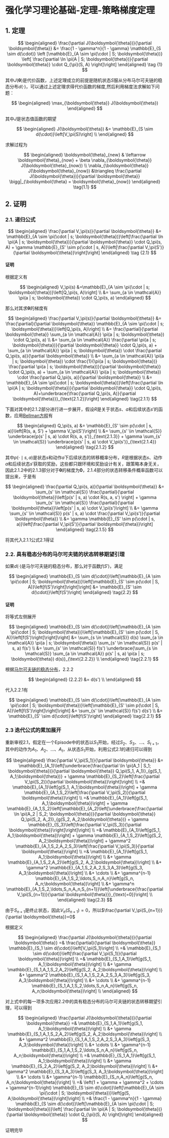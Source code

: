 # 强化学习理论基础-定理-策略梯度定理

## 1. 定理

$$
\begin{aligned}
  \frac{\partial J(\boldsymbol{\theta})}{\partial \boldsymbol{\theta}} &= \frac{1 - \gamma^n}{1 - \gamma} \mathbb{E}_{S \sim d(\cdot)} \left [\mathbb{E}_{A \sim \pi(\cdot | S; \boldsymbol{\theta})} \left[ \frac{\partial \ln \pi(A | S; \boldsymbol{\theta})}{\partial \boldsymbol{\theta}} \cdot Q_{\pi}(S, A) \right]\right]
\end{aligned} \tag {1}
$$

其中$J(\boldsymbol{\theta})$是代价函数，上述定理成立的前提是随机状态$S$服从分布马尔可夫链的稳态分布$d(\cdot)$，可以通过上述定理求得代价函数的梯度,然后利用梯度法求解如下问题：

$$
\begin{aligned}
\max_{\boldsymbol{\theta}} J(\boldsymbol{\theta})
\end{aligned}
$$

其中$J$是状态值函数的期望

$$
\begin{aligned}
J(\boldsymbol{\theta}) &= \mathbb{E}_{S \sim d(\cdot)}\left[V_\pi(S)\right] \\
\end{aligned}
$$

求解过程为

$$
\begin{aligned}
\boldsymbol{\theta}_{new} & \leftarrow \boldsymbol{\theta}_{now} + \beta \nabla_{\boldsymbol{\theta}} J(\boldsymbol{\theta}_{now}) \\
\nabla_{\boldsymbol{\theta}} J(\boldsymbol{\theta}_{now}) &\triangleq \frac{\partial J(\boldsymbol{\theta})}{\partial \boldsymbol{\theta}} \bigg|_{\boldsymbol{\theta} = \boldsymbol{\theta}_{now}}
\end{aligned} \tag{1.1}
$$

## 2. 证明

### 2.1. 递归公式

$$
\begin{aligned}
\frac{\partial V_\pi(s)}{\partial \boldsymbol{\theta}} &= \mathbb{E}_{A \sim \pi(\cdot | s; \boldsymbol{\theta})}\left[\frac{\partial \ln \pi(A | s; \boldsymbol{\theta})}{\partial \boldsymbol{\theta}} \cdot Q_\pi(s, A) + \gamma \mathbb{E}_{S' \sim p(\cdot | s, A)}\left[\frac{\partial V_\pi(S')}{\partial \boldsymbol{\theta}}\right]\right]
\end{aligned} \tag {2.1}
$$

#### 证明

根据定义有

$$
\begin{aligned}
V_\pi(s) &=\mathbb{E}_{A \sim \pi(\cdot | s; \boldsymbol{\theta})}\left[Q_\pi(s, A)\right] \\
&= \sum_{a \in \mathcal{A}} \pi(a | s; \boldsymbol{\theta}) \cdot Q_\pi(s, a)
\end{aligned}
$$

那么对其求$\boldsymbol{\theta}$的梯度有

$$
\begin{aligned}
\frac{\partial V_\pi(s)}{\partial \boldsymbol{\theta}} &= \frac{\partial}{\partial \boldsymbol{\theta}} \mathbb{E}_{A \sim \pi(\cdot | s; \boldsymbol{\theta})}\left[Q_\pi(s, A)\right] \\
&= \frac{\partial}{\partial \boldsymbol{\theta}} \sum_{a \in \mathcal{A}} \pi(a | s; \boldsymbol{\theta}) \cdot Q_\pi(s, a) \\
&= \sum_{a \in \mathcal{A}} \frac{\partial \pi(a | s; \boldsymbol{\theta})}{\partial \boldsymbol{\theta}} \cdot Q_\pi(s, a) + 
   \sum_{a \in \mathcal{A}} \pi(a | s; \boldsymbol{\theta}) \cdot \frac{\partial Q_\pi(s, a)}{\partial \boldsymbol{\theta}} \\
&= \sum_{a \in \mathcal{A}} \pi(a | s; \boldsymbol{\theta}) \cdot \frac{1}{\pi(a | s; \boldsymbol{\theta})} \frac{\partial \pi(a | s; \boldsymbol{\theta})}{\partial \boldsymbol{\theta}} \cdot Q_\pi(s, a) + 
   \sum_{a \in \mathcal{A}} \pi(a | s; \boldsymbol{\theta}) \cdot \frac{\partial Q_\pi(s, a)}{\partial \boldsymbol{\theta}} \\
&= \mathbb{E}_{A \sim \pi(\cdot | s; \boldsymbol{\theta})}\left[\frac{\partial \ln \pi(A | s; \boldsymbol{\theta})}{\partial \boldsymbol{\theta}} \cdot Q_\pi(s, A)+\underbrace{\frac{\partial Q_\pi(s, A)}{\partial \boldsymbol{\theta}}}_{\text{2.1.2}}\right]
\end{aligned} \tag{2.1.1}
$$

下面对其中的2.1.2部分进行进一步展开，假设$R$是关于状态$s$、$a$和后续状态$s'$的函数，应用[Bellman方程](https://xinyukhan.github.io/2025/08/12/强化学习理论基础(2)定理(1)Bellman方程.html)有

$$
\begin{aligned}
Q_\pi(s, a) &= \mathbb{E}_{S' \sim p(\cdot | s, a)}\left[R(s, a, S') + \gamma V_\pi(S')\right] \\
&= \sum_{s' \in \mathcal{S}} \underbrace{p(s' | s, a) \cdot R(s, a, s')}_{\text{2.1.3}} + \gamma \sum_{s' \in \mathcal{S}} \underbrace{p(s' | s, a) \cdot V_\pi(s')}_{\text{2.1.4}}
\end{aligned} \tag{2.1.2}
$$

其中$p(\cdot \mid s, a)$是状态$s$和动作$a$下后续状态的转移概率分布，$R$是根据状态$s$、动作$a$和后续状态$s'$获取的奖励，这些都只跟环境和奖励设计有关，跟策略本身无关，因此2.1.2中的2.1.3部分对于$\boldsymbol{\theta}$的梯度为$\boldsymbol{0}$，2.1.4部分的状态转移条件概率函数可以提出来，于是有

$$
\begin{aligned}
\frac{\partial Q_\pi(s, a)}{\partial \boldsymbol{\theta}} &= \sum_{s' \in \mathcal{S}} \frac{\partial}{\partial \boldsymbol{\theta}}\left[p(s' | s, a) \cdot R(s, a, s') \right] + \gamma \sum_{s' \in \mathcal{S}} \frac{\partial}{\partial \boldsymbol{\theta}}\left[p(s' | s, a) \cdot V_\pi(s')\right] \\
&= \gamma \sum_{s' \in \mathcal{S}} p(s' | s, a) \cdot \frac{\partial V_\pi(s')}{\partial \boldsymbol{\theta}} \\
&= \gamma \mathbb{E}_{S' \sim p(\cdot | s, a)}\left[\frac{\partial V_\pi(S')}{\partial \boldsymbol{\theta}}\right]
\end{aligned} \tag{2.1.5}
$$

将其代入2.1.1公式2.1得证

### 2.2. 具有稳态分布的马尔可夫链的状态转移期望引理

如果$d(\cdot)$是马尔可夫链的稳态分布，那么对于函数$f(S')$，满足

$$
\begin{aligned}
\mathbb{E}_{S \sim d(\cdot)}\left[\mathbb{E}_{A \sim \pi(\cdot | S; \boldsymbol{\theta})}\left[\mathbb{E}_{S' \sim p(\cdot | S, A)}\left[f(S')\right]\right]\right] &= \mathbb{E}_{S' \sim d(\cdot)}\left[f(S')\right]
\end{aligned} \tag{2.2}
$$

#### 证明

将等式左侧展开

$$
\begin{aligned}
\mathbb{E}_{S \sim d(\cdot)}\left[\mathbb{E}_{A \sim \pi(\cdot | S; \boldsymbol{\theta})}\left[\mathbb{E}_{S' \sim p(\cdot | S, A)}\left[f(S')\right]\right]\right] &= \sum_{s \in \mathcal{S}} d(s) \sum_{a \in \mathcal{A}} \pi(a | s; \boldsymbol{\theta}) \sum_{s' \in \mathcal{S}} p(s' | s, a) f(s') \\
&= \sum_{s' \in \mathcal{S}} f(s') \underbrace{\sum_{s \in \mathcal{S}} \sum_{a \in \mathcal{A}} p(s' | s, a) \pi(a | s; \boldsymbol{\theta}) d(s)}_{\text{2.2.2}} \\
\end{aligned} \tag{2.2.1}
$$

根据[马尔可夫链的稳态分布](https://xinyukhan.github.io/2025/08/12/强化学习理论基础(2)定理(2)马尔可夫链的稳态分布.html)，2.2.2

$$
\begin{aligned}
(2.2.2) &= d(s') \\
\end{aligned}
$$

代入2.2.1有

$$
\begin{aligned}
\mathbb{E}_{S \sim d(\cdot)}\left[\mathbb{E}_{A \sim \pi(\cdot | S; \boldsymbol{\theta})}\left[\mathbb{E}_{S' \sim p(\cdot | S, A)}\left[f(S')\right]\right]\right] &= \sum_{s' \in \mathcal{S}} f(s') d(s') \\
&= \mathbb{E}_{S' \sim d(\cdot)}\left[f(S')\right]
\end{aligned} \tag{2.2.1}
$$


### 2.3 迭代公式的累加展开

重新审视2.1，假定在一个Episode中的状态以$S_1$开始，经过$S_2$、$S_3$、...、$S_{t+1}$，其中的动作为$A_1$、$A_2$、...、$A_t$，从状态$S_1$开始，利用公式2.1的递归可以得到

$$
\begin{aligned}
\frac{\partial V_\pi(S_1)}{\partial \boldsymbol{\theta}} &= \mathbb{E}_{A_1}\left[\underbrace{\frac{\partial \ln \pi(A_1 | S_1; \boldsymbol{\theta})}{\partial \boldsymbol{\theta}} Q_\pi(S_1, A_1)}_{g(S_1, A_1;\boldsymbol{\theta})} + \gamma \mathbb{E}_{S_2}\left[\frac{\partial V_\pi(S_2)}{\partial \boldsymbol{\theta}}\right]\right] \\
=& \mathbb{E}_{A_1}\left[g(S_1, A_1;\boldsymbol{\theta})\right] + \gamma \mathbb{E}_{A_1,S_2}\left[\frac{\partial V_\pi(S_2)}{\partial \boldsymbol{\theta}}\right] \\
=& \mathbb{E}_{A_1}\left[g(S_1, A_1;\boldsymbol{\theta})\right] + \gamma \mathbb{E}_{A_1,S_2}\left[\mathbb{E}_{A_2}\left[\underbrace{\frac{\partial \ln \pi(A_2 | S_2; \boldsymbol{\theta})}{\partial \boldsymbol{\theta}} Q_\pi(S_2, A_2)}_{g(S_2, A_2;\boldsymbol{\theta})} + \gamma \mathbb{E}_{S_3}\left[\frac{\partial V_\pi(S_3)}{\partial \boldsymbol{\theta}}\right]\right]\right] \\
=& \mathbb{E}_{A_1}\left[g(S_1, A_1;\boldsymbol{\theta})\right] + \gamma \mathbb{E}_{A_1,S_2}\left[g(S_2, A_2;\boldsymbol{\theta})\right] + \gamma^2 \mathbb{E}_{A_1,S_2,A_2,S_3}\left[\frac{\partial V_\pi(S_3)}{\partial \boldsymbol{\theta}}\right] \\
=& \mathbb{E}_{A_1}\left[g(S_1, A_1;\boldsymbol{\theta})\right] \\
 &+ \gamma \mathbb{E}_{A_1,S_2,A_2}\left[g(S_2, A_2;\boldsymbol{\theta})\right] \\
 &+ \gamma^2 \mathbb{E}_{A_1,S_2,A_2,S_3,A_3}\left[g(S_3, A_3;\boldsymbol{\theta})\right] \\
 &+ \cdots \\
 &+ \gamma^{n-1} \mathbb{E}_{A_1,S_2,\ldots,S_n,A_n}\left[g(S_n, A_n;\boldsymbol{\theta})\right] \\
 &+ \gamma^n \mathbb{E}_{A_1,S_2,\ldots,S_n,A_n,S_{n+1}}\left[\underbrace{\frac{\partial V_\pi(S_{n+1})}{\partial \boldsymbol{\theta}}}_{\text{=0}}\right] \\
\end{aligned} \tag{2.3}
$$

由于$S_{n+1}$是终止状态，因此$V_\pi(S_{n+1})=0$，所以$\frac{\partial V_\pi(S_{n+1})}{\partial \boldsymbol{\theta}}=0$

根据定义

$$
\begin{aligned}
\frac{\partial J(\boldsymbol{\theta})}{\partial \boldsymbol{\theta}} =& \frac{\partial}{\partial \boldsymbol{\theta}} \mathbb{E}_{S_1 \sim d(\cdot)}\left[V_\pi(S_1)\right] \\
=& \mathbb{E}_{S_1 \sim d(\cdot)}\left[\frac{\partial V_\pi(S_1)}{\partial \boldsymbol{\theta}}\right] \\
=& \mathbb{E}_{S_1,A_1}\left[g(S_1, A_1;\boldsymbol{\theta})\right] \\
 &+ \gamma \mathbb{E}_{S_1,A_1,S_2,A_2}\left[g(S_2, A_2;\boldsymbol{\theta})\right] \\
 &+ \gamma^2 \mathbb{E}_{S_1,A_1,S_2,A_2,S_3,A_3}\left[g(S_3, A_3;\boldsymbol{\theta})\right] \\
 &+ \cdots \\
 &+ \gamma^{n-1} \mathbb{E}_{S_1,A_1,S_2,\ldots,S_n,A_n}\left[g(S_n, A_n;\boldsymbol{\theta})\right] \\
\end{aligned}
$$

对上式中的每一项多次应用2.2中的具有稳态分布的马尔可夫链的状态转移期望引理，可以得到

$$
\begin{aligned}
\frac{\partial J(\boldsymbol{\theta})}{\partial \boldsymbol{\theta}}
=& \mathbb{E}_{S_1,A_1}\left[g(S_1, A_1;\boldsymbol{\theta})\right] \\
 &+ \gamma \mathbb{E}_{S_1,A_1,S_2,A_2}\left[g(S_2, A_2;\boldsymbol{\theta})\right] \\
 &+ \gamma^2 \mathbb{E}_{S_1,A_1,S_2,A_2,S_3,A_3}\left[g(S_3, A_3;\boldsymbol{\theta})\right] \\
 &+ \cdots \\
 &+ \gamma^{n-1} \mathbb{E}_{S_1,A_1,S_2,\ldots,S_n,A_n}\left[g(S_n, A_n;\boldsymbol{\theta})\right] \\
=& \mathbb{E}_{S_1,A_1}\left[g(S_1, A_1;\boldsymbol{\theta})\right] \\
 &+ \gamma \mathbb{E}_{S_2,A_2}\left[g(S_2, A_2;\boldsymbol{\theta})\right] \\
 &+ \gamma^2 \mathbb{E}_{S_3,A_3}\left[g(S_3, A_3;\boldsymbol{\theta})\right] \\
 &+ \cdots \\
 &+ \gamma^{n-1} \mathbb{E}_{S_n,A_n}\left[g(S_n, A_n;\boldsymbol{\theta})\right] \\
=& \left(1 + \gamma + \gamma^2 + \cdots + \gamma^{n-1}\right) \mathbb{E}_{S \sim d(\cdot)}\left[\mathbb{E}_{A \sim \pi(\cdot | S; \boldsymbol{\theta})}\left[g(S, A;\boldsymbol{\theta})\right]\right] \\
=& \frac{1 - \gamma^n}{1 - \gamma} \mathbb{E}_{S \sim d(\cdot)}\left[\mathbb{E}_{A \sim \pi(\cdot | S; \boldsymbol{\theta})}\left[ \frac{\partial \ln \pi(A | S; \boldsymbol{\theta})}{\partial \boldsymbol{\theta}} \cdot Q_{\pi}(S, A) \right]\right]
\end{aligned}
$$

证明完毕
